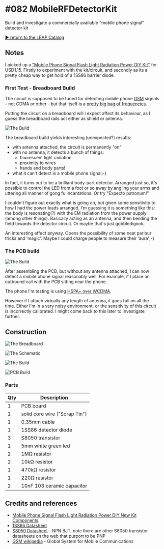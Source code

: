 # #082 MobileRFDetectorKit

Build and investigate a commercially available "mobile phone signal" detector kit


[:arrow_forward: return to the LEAP Catalog](https://leap.tardate.com)

## Notes

I picked up a ["Mobile Phone Signal Flash Light Radiation Power DIY Kit"](http://www.aliexpress.com/item/Mobile-Phone-Signal-Flash-Light-Radiation-Power-DIY-New-Kit-Components/32298290064.html) for USD1.15. Firstly to experiment with the kit/circuit, and secondly as its a pretty cheap way to get hold of a 1SS86 barrier diode.

### First Test - Breadboard Build

The circuit is supposed to be tuned for detecting mobile phone [GSM](http://en.wikipedia.org/wiki/GSM) signals - not CDMA or other -
but that itself is a [pretty big bag of frequencies](http://en.wikipedia.org/wiki/GSM_frequency_bands).

Putting the circuit on a breadboard will I expect affect its behaviour, as I guess the breadboard rails act either as shield or antenna.

![The Build](./assets/MobileRFDetectorKit_breadboard.jpg?raw=true)

The breadboard build yields interesting (unexpected?) results:
* with antenna attached, the circuit is permanently "on"
* with no antenna, it detects a bunch of things:
  - flourescent light radiation
  - proximity to wires
  - hands and body parts!
* what it can't detect is a mobile phone signal;-)

In fact, it turns out to be a brilliant body-part detector. Arranged just so, it's possible to control the LED from a foot or so away
by angling your arms and uttering all manner of gong fu incantations. Or try "Expecto patronum!"

I couldn't figure out exactly what is going on, but given some sensitivity to how I had the power leads arranged, I'm guessing it is something
like this: the body is resonating(?) with the EM radiation from the power supply (among other things). Basically acting as an antenna,
and then bending the field towards the detector circuit. Or maybe that's just gobbledigook.

An interesting effect anyway. Opens the possibility of some neat parlour tricks and 'magic'. Maybe I could charge people to measure their 'aura';-)

### The PCB build

![The Build](./assets/MobileRFDetectorKit_build.jpg?raw=true)

After assembling the PCB, but without any antenna attached, I can now detect a mobile phone signal reasonably well.
For example, if I place an outbound call with the PCB sitting near the phone.

The phone I'm testing is using [HSPA+ over WCDMA](http://en.wikipedia.org/wiki/Evolved_HSPA).

However if I attach virtually any length of antenna, it goes full on all the time. Either I'm in a very noisy environment, or the
sensitivity of this circuit is incorrectly calibrated. I might come back to this later to investigate further.

## Construction

![The Breadboard](./assets/MobileRFDetectorKit_bb.jpg?raw=true)

![The Schematic](./assets/MobileRFDetectorKit_schematic.jpg?raw=true)

![The Build](./assets/MobileRFDetectorKit_build.jpg?raw=true)

![PCB Build](./assets/MobileRFDetectorKit_pcb.jpg?raw=true)

### Parts

| Qty | Description                   |
|-----|-------------------------------|
|   1 | PCB board                     |
|   1 | solid core wire ("Scrap Tin") |
|   1 | 0.35mm cable                  |
|   1 | 1SS86 detector diode          |
|   3 | S8050 transistor              |
|   1 | 5mm white green led           |
|   2 | 1MΩ resistor                  |
|   2 | 10kΩ resistor                 |
|   1 | 470kΩ resistor                |
|   1 | 220Ω resistor                 |
|   2 | 10nF 103 ceramic capacitor    |

## Credits and references
* [Mobile Phone Signal Flash Light Radiation Power DIY New Kit Components](http://www.aliexpress.com/item/Mobile-Phone-Signal-Flash-Light-Radiation-Power-DIY-New-Kit-Components/32298290064.html)
* [1SS86 Datasheet](http://www.datasheetwiki.com/entry/1SS86-Datasheet-PDF)
* [S8050 Datasheet](http://electronics.se-ed.com/magic/s8050.pdf) - NPN BJT, note there are other S8050 transistor datasheets on the web that purport to be PNP
* [GSM wikipedia](http://en.wikipedia.org/wiki/GSM) - Global System for Mobile Communications
